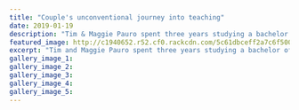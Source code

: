 ```yaml
---
title: "Couple's unconventional journey into teaching"
date: 2019-01-19
description: "Tim & Maggie Pauro spent three years studying a bachelor of teaching while raising five children at their Ranana home.."
featured_image: http://c1940652.r52.cf0.rackcdn.com/5c61dbceff2a7c6f500000d7/Tim-Pauro-teacher-19.1.19-chron.jpg
excerpt: "Tim and Maggie Pauro spent three years studying a bachelor of teaching while raising five children at their Ranana home on the Whanganui River Road."
gallery_image_1: 
gallery_image_2: 
gallery_image_3: 
gallery_image_4: 
gallery_image_5: 
---
```

